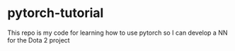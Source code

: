 # pytorch-tutorial
This repo is my code for learning how to use pytorch so I can develop a NN for the Dota 2 project
